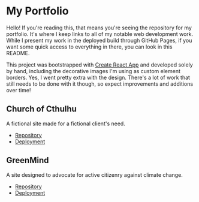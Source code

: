 # My Portfolio

Hello! If you're reading this, that means you're seeing the repository for my portfolio. It's where I keep links to all of my notable web development work. While I present my work in the deployed build through GitHub Pages, if you want some quick access to everything in there, you can look in this README.

This project was bootstrapped with [Create React App](https://github.com/facebook/create-react-app) and developed solely by hand, including the decorative images I'm using as custom element borders. Yes, I went pretty extra with the design. There's a lot of work that still needs to be done with it though, so expect improvements and additions over time!

## Church of Cthulhu
A fictional site made for a fictional client's need.
* [Repository](https://github.com/Inkshriek/Church-of-Cthulhu)
* [Deployment](https://inkshriek.github.io/Church-of-Cthulhu/)

## GreenMind
A site designed to advocate for active citizenry against climate change.
* [Repository](https://github.com/Inkshriek/GreenMind)
* [Deployment](https://students.cah.ucf.edu/~no518143/greenmind/)
